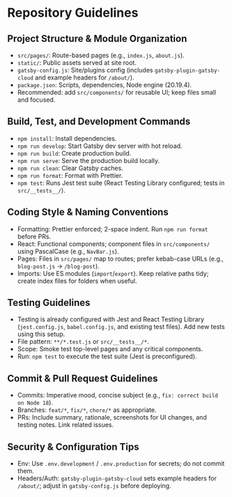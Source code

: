 # Repository Guidelines

## Project Structure & Module Organization
- `src/pages/`: Route-based pages (e.g., `index.js`, `about.js`).
- `static/`: Public assets served at site root.
- `gatsby-config.js`: Site/plugins config (includes `gatsby-plugin-gatsby-cloud` and example headers for `/about/`).
- `package.json`: Scripts, dependencies, Node engine (20.19.4).
- Recommended: add `src/components/` for reusable UI; keep files small and focused.

## Build, Test, and Development Commands
- `npm install`: Install dependencies.
- `npm run develop`: Start Gatsby dev server with hot reload.
- `npm run build`: Create production build.
- `npm run serve`: Serve the production build locally.
- `npm run clean`: Clear Gatsby caches.
- `npm run format`: Format with Prettier.
- `npm test`: Runs Jest test suite (React Testing Library configured; tests in `src/__tests__/`).

## Coding Style & Naming Conventions
- Formatting: Prettier enforced; 2-space indent. Run `npm run format` before PRs.
- React: Functional components; component files in `src/components/` using PascalCase (e.g., `NavBar.js`).
- Pages: Files in `src/pages/` map to routes; prefer kebab-case URLs (e.g., `blog-post.js` → `/blog-post`).
- Imports: Use ES modules (`import`/`export`). Keep relative paths tidy; create index files for folders when useful.

## Testing Guidelines
- Testing is already configured with Jest and React Testing Library (`jest.config.js`, `babel.config.js`, and existing test files). Add new tests using this setup.
- File pattern: `**/*.test.js` or `src/__tests__/*`.
- Scope: Smoke test top-level pages and any critical components.
- Run: `npm test` to execute the test suite (Jest is preconfigured).

## Commit & Pull Request Guidelines
- Commits: Imperative mood, concise subject (e.g., `fix: correct build on Node 18`).
- Branches: `feat/*`, `fix/*`, `chore/*` as appropriate.
- PRs: Include summary, rationale, screenshots for UI changes, and testing notes. Link related issues.

## Security & Configuration Tips
- Env: Use `.env.development` / `.env.production` for secrets; do not commit them.
- Headers/Auth: `gatsby-plugin-gatsby-cloud` sets example headers for `/about/`; adjust in `gatsby-config.js` before deploying.
